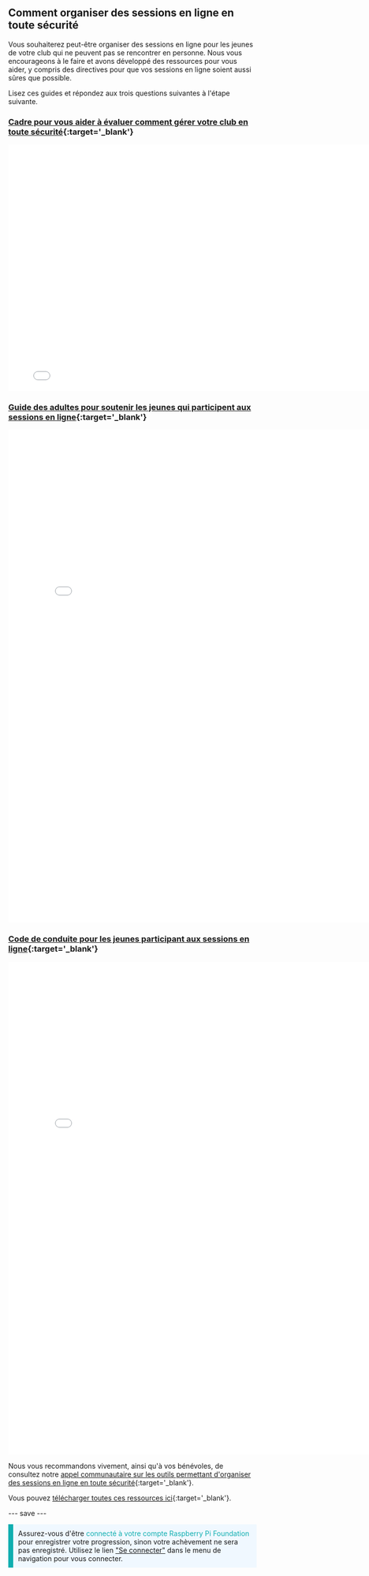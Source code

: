 ## Comment organiser des sessions en ligne en toute sécurité

Vous souhaiterez peut-être organiser des sessions en ligne pour les jeunes de votre club qui ne peuvent pas se rencontrer en personne. Nous vous encourageons à le faire et avons développé des ressources pour vous aider, y compris des directives pour que vos sessions en ligne soient aussi sûres que possible.

Lisez ces guides et répondez aux trois questions suivantes à l'étape suivante.

### [Cadre pour vous aider à évaluer comment gérer votre club en toute sécurité](images/Code_Club_and_CoderDojo_CV_Framework.pdf){:target='_blank'}

<embed src="images/Code_Club_and_CoderDojo_CV_Framework.pdf" width="790" height="500" 
 type="application/pdf">
  </p>

<h3 spaces-before="0">
  <a href="images/Code_Club_and_CoderDojo_Parent_Guide_Supporting_Online_Coding_Session.pdf">Guide des adultes pour soutenir les jeunes qui participent aux sessions en ligne</a>{:target='_blank'}
</h3>

<p spaces-before="0">

<embed src="images/Code_Club_and_CoderDojo_Parent_Guide_Supporting_Online_Coding_Session.pdf" width="790" height="1000" 
 type="application/pdf">
    </p>

<h3 spaces-before="0">
  <a href="images/CoderDojo_Code_Club_Online_Code_of_Behaviour_A4_DIGITAL.pdf">Code de conduite pour les jeunes participant aux sessions en ligne</a>{:target='_blank'}
</h3>

<p spaces-before="0">

<embed src="images/CoderDojo_Code_Club_Online_Code_of_Behaviour_A4_DIGITAL.pdf" width="790" height="1000" 
 type="application/pdf">
</p> 

Nous vous recommandons vivement, ainsi qu'à vos bénévoles, de consultez notre <a href="https://www.gotostage.com/channel/d20e514831f340b3913659639068c724/recording/92bd90b755964f49b87bfd99f9624435/watch?source=CHANNEL">appel communautaire sur les outils permettant d'organiser des sessions en ligne en toute sécurité</a>{:target='_blank'}.

Vous pouvez <a href="https://rpf.io/p/fr-FR/safeguarding-module-go">télécharger toutes ces ressources ici</a>{:target='_blank'}.

--- save ---

<p style="border-left: solid; border-width:10px; border-color: #0faeb0; background-color: aliceblue; padding: 10px;">
Assurez-vous d'être <span style="color: #0faeb0">connecté à votre compte Raspberry Pi Foundation</span> pour enregistrer votre progression, sinon votre achèvement ne sera pas enregistré. Utilisez le lien <a href="https://my.raspberrypi.org/login">"Se connecter"</a> dans le menu de navigation pour vous connecter.
</p>
